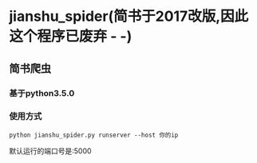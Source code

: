 # jianshu_spider(简书于2017改版,因此这个程序已废弃 - -)
## 简书爬虫
### 基于python3.5.0
### 使用方式
    python jianshu_spider.py runserver --host 你的ip
默认运行的端口号是:5000
